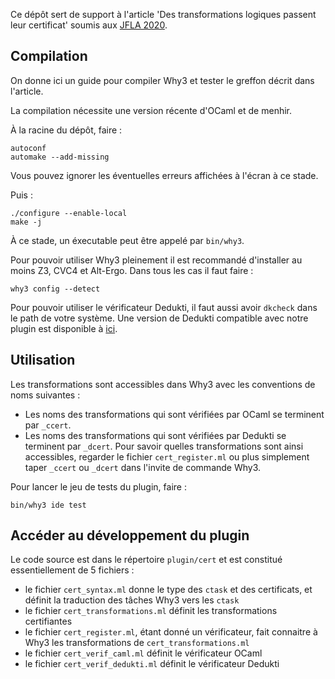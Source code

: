 Ce dépôt sert de support à l'article 'Des transformations
logiques passent leur certificat' soumis aux [JFLA 2020](http://jfla.inria.fr/jfla2020.html).

Compilation
-----------

On donne ici un guide pour compiler Why3 et tester le greffon décrit dans l'article.

La compilation nécessite une version récente d'OCaml et de menhir.

À la racine du dépôt, faire :
```shell
autoconf
automake --add-missing
```

Vous pouvez ignorer les éventuelles erreurs affichées à l'écran à ce stade.

Puis :

```shell
./configure --enable-local
make -j
```

À ce stade, un éxecutable peut être appelé par `bin/why3`.

Pour pouvoir utiliser Why3 pleinement il est recommandé d'installer au moins Z3, CVC4 et Alt-Ergo.
Dans tous les cas il faut faire :
```shell
why3 config --detect
```

Pour pouvoir utiliser le vérificateur Dedukti, il faut aussi avoir `dkcheck` dans le path de
votre système. Une version de Dedukti compatible avec notre plugin est disponible
à [ici](https://github.com/Deducteam/Dedukti).



Utilisation
-----------

Les transformations sont accessibles dans Why3 avec les conventions de noms suivantes :
  - Les noms des transformations qui sont vérifiées par OCaml se terminent par `_ccert`.
  - Les noms des transformations qui sont vérifiées par Dedukti se terminent par `_dcert`.
Pour savoir quelles transformations sont ainsi accessibles, regarder le fichier
`cert_register.ml` ou plus simplement taper `_ccert` ou `_dcert` dans l'invite de commande Why3.

Pour lancer le jeu de tests du plugin, faire :
```shell
bin/why3 ide test
```



Accéder au développement du plugin
----------------------------------

Le code source est dans le répertoire `plugin/cert` et est constitué essentiellement
de 5 fichiers :
   - le fichier `cert_syntax.ml` donne le type des `ctask` et des certificats, et
     définit la traduction des tâches Why3 vers les `ctask`
   - le fichier `cert_transformations.ml` définit les transformations certifiantes
   - le fichier `cert_register.ml`, étant donné un vérificateur, fait connaitre à Why3
     les transformations de `cert_transformations.ml`
   - le fichier `cert_verif_caml.ml` définit le vérificateur OCaml
   - le fichier `cert_verif_dedukti.ml` définit le vérificateur Dedukti
